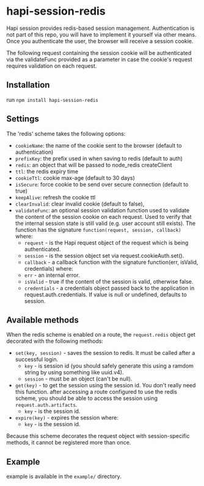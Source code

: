 # hapi-session-redis

Hapi session provides redis-based session management. Authentication is not part of this repo, you will have to implement it yourself via other means. Once you authenticate the user, the browser will receive a session cookie. 

The following request containing the session cookie will be authenticated via the validateFunc provided as a parameter in case the cookie's request requires validation on each request.

## Installation

run `npm install hapi-session-redis`

## Settings

The 'redis' scheme takes the following options: 

- `cookieName`: the name of the cookie sent to the browser (default to authentication)
- `prefixKey`: the prefix used in when saving to redis (default to auth)
- `redis`: an object that will be passed to node_redis createClient
- `ttl`: the redis expiry time
- `cookieTtl`: cookie max-age (default to 30 days)
- `isSecure`: force cookie to be send over secure connection (default to true)
- `keepAlive`: refresh the cookie ttl 
- `clearInvalid`: clear invalid cookie (default to false),
- `validateFunc`: an optional session validation function used to validate the content of the session cookie on each request. Used to verify that the internal session state is still valid (e.g. user account still exists). The function has the signature `function(request, session, callback)` where:
  - `request` - is the Hapi request object of the request which is being authenticated.
  - `session` - is the session object set via request.cookieAuth.set().
  - `callback` - a callback function with the signature function(err, isValid, credentials) where:
  - `err` - an internal error.
  - `isValid` - true if the content of the session is valid, otherwise false.
  - `credentials` - a credentials object passed back to the application in request.auth.credentials. If value is null or undefined, defaults to session.

## Available methods

When the redis scheme is enabled on a route, the `request.redis` object get decorated with the following methods:
- `set(key, session)` - saves the session to redis. It must be called after a successful login.
  - `key` - is session id (you should safely generate this using a ramdom string by using something like uuid.v4).
  - `session` - must be an object (can't be null).
- `get(key)` - to get the session using the session id. You don't really need this function. after accessing a route configured to use the redis scheme, you should be able to access the session using `request.auth.artifacts`.
  - `key` - is the session id.
- `expire(key)` - expires the session where:
  - `key` - is the session id.

Because this scheme decorates the request object with session-specific methods, it cannot be registered more than once.

## Example

example is available in the `example/` directory.
